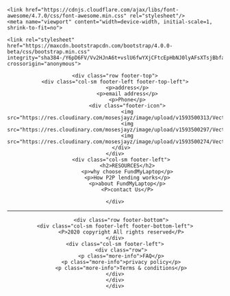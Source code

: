 <!DOCTYPE html>
<html>
<head>
    <meta charset="utf-8">
    <title>fml-footer</title>
    <link rel="stylesheet" type="text/css" href="footer.css">
    <link rel="stylesheet" type="text/css" href="main.css">
    <link rel="stylesheet" href="https://stackpath.bootstrapcdn.com/bootstrap/4.3.1/css/bootstrap.min.css" integrity="sha384-ggOyR0iXCbMQv3Xipma34MD+dH/1fQ784/j6cY/iJTQUOhcWr7x9JvoRxT2MZw1T" crossorigin="anonymous">

    <link href="https://cdnjs.cloudflare.com/ajax/libs/font-awesome/4.7.0/css/font-awesome.min.css" rel="stylesheet"/>
    <meta name="viewport" content="width=device-width, initial-scale=1, shrink-to-fit=no">

    <link rel="stylesheet" href="https://maxcdn.bootstrapcdn.com/bootstrap/4.0.0-beta/css/bootstrap.min.css" integrity="sha384-/Y6pD6FV/Vv2HJnA6t+vslU6fwYXjCFtcEpHbNJ0lyAFsXTsjBbfaDjzALeQsN6M" crossorigin="anonymous">
<script src="https://code.jquery.com/jquery-3.2.1.slim.min.js" integrity="sha384-KJ3o2DKtIkvYIK3UENzmM7KCkRr/rE9/Qpg6aAZGJwFDMVNA/GpGFF93hXpG5KkN" crossorigin="anonymous"></script>
<script src="https://maxcdn.bootstrapcdn.com/bootstrap/4.0.0-beta/js/bootstrap.min.js" integrity="sha384-h0AbiXch4ZDo7tp9hKZ4TsHbi047NrKGLO3SEJAg45jXxnGIfYzk4Si90RDIqNm1" crossorigin="anonymous"></script>
<script src="https://cdnjs.cloudflare.com/ajax/libs/popper.js/1.11.0/umd/popper.min.js" integrity="sha384-b/U6ypiBEHpOf/4+1nzFpr53nxSS+GLCkfwBdFNTxtclqqenISfwAzpKaMNFNmj4" crossorigin="anonymous"></script>
</head>
<body>
    <center>
    <div class="bg">
    <div class="container">
        
 <div class="footer-bg">
    
    <div class="row footer-top">
    <div class="col-sm footer-left footer-top-left">
            <p>address</p>
            <p>email address</p>
            <p>Phone</p>
            <div class="footer-icon">
            <img src="https://res.cloudinary.com/mosesjayz/image/upload/v1593500313/Vector_2_ydxdai.svg">
            <img src="https://res.cloudinary.com/mosesjayz/image/upload/v1593500297/Vector_1_kttqd7.svg">
            <img src="https://res.cloudinary.com/mosesjayz/image/upload/v1593500274/Vector_i5mgcm.svg">
        </div>
    </div>
        <div class="col-sm footer-left">
            <h2>RESOURCES</h2>
            <p>why choose FundMyLaptop</p>
            <p>How P2P lending works</p>
            <p>about FundMyLaptop</p>
            <P>contact Us</P>

    </div>
</div>
        <hr style="color: #fff">

        <div class="row footer-bottom">
    <div class="col-sm footer-left footer-bottom-left">
        <P>2020 copyright All rights reserved</P>
    </div>
    <div class="col-sm footer-left">
        <div class="row">
        <p class="more-info">FAQ</p>
        <p class="more-info">privacy policy</p>
        <p class="more-info">Terms & conditions</p>
    </div>
    </div>
    </div>
</div>

</div>

</div>
</center>
</body>
</html>
